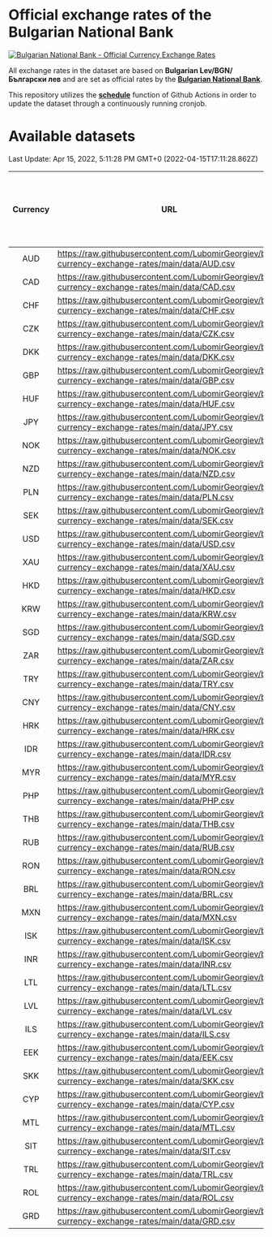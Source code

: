 # Official exchange rates of the Bulgarian National Bank

[![Bulgarian National Bank - Official Currency Exchange Rates](https://github.com/LubomirGeorgiev/bnb-currency-exchange-rates/actions/workflows/update-rates.yml/badge.svg?branch=main)](https://github.com/LubomirGeorgiev/bnb-currency-exchange-rates/actions/workflows/update-rates.yml)

All exchange rates in the dataset are based on **Bulgarian Lev/BGN/Български лев** and are set as official rates by the [**Bulgarian National Bank**](https://www.bnb.bg/Statistics/StExternalSector/StExchangeRates/StERForeignCurrencies/index.htm?toLang=_EN).

This repository utilizes the [**schedule**](https://docs.github.com/en/actions/reference/events-that-trigger-workflows) function of Github Actions in order to update the dataset through a continuously running cronjob.

# Available datasets

<!-- START LINKS (DO NOT EVER FU*ING DELETE THIS COMMENT FOR THE LOVE OF YOUR LIFE!!! IF YOU ARE CURIOS HOW IT WORKS, YOU CAN HAVE A LOOK AT ./src/updateReadme.ts) -->

Last Update: Apr 15, 2022, 5:11:28 PM GMT+0 (2022-04-15T17:11:28.862Z)

| Currency | URL                                                                                             | Number of records | Number of missing days that were filled in |
| :------: | ----------------------------------------------------------------------------------------------- | :---------------: | :----------------------------------------: |
|   AUD    | https://raw.githubusercontent.com/LubomirGeorgiev/bnb-currency-exchange-rates/main/data/AUD.csv |       8472        |                    2619                    |
|   CAD    | https://raw.githubusercontent.com/LubomirGeorgiev/bnb-currency-exchange-rates/main/data/CAD.csv |       8472        |                    2619                    |
|   CHF    | https://raw.githubusercontent.com/LubomirGeorgiev/bnb-currency-exchange-rates/main/data/CHF.csv |       8472        |                    2619                    |
|   CZK    | https://raw.githubusercontent.com/LubomirGeorgiev/bnb-currency-exchange-rates/main/data/CZK.csv |       8472        |                    2619                    |
|   DKK    | https://raw.githubusercontent.com/LubomirGeorgiev/bnb-currency-exchange-rates/main/data/DKK.csv |       8472        |                    2619                    |
|   GBP    | https://raw.githubusercontent.com/LubomirGeorgiev/bnb-currency-exchange-rates/main/data/GBP.csv |       8472        |                    2619                    |
|   HUF    | https://raw.githubusercontent.com/LubomirGeorgiev/bnb-currency-exchange-rates/main/data/HUF.csv |       8472        |                    2619                    |
|   JPY    | https://raw.githubusercontent.com/LubomirGeorgiev/bnb-currency-exchange-rates/main/data/JPY.csv |       8472        |                    2619                    |
|   NOK    | https://raw.githubusercontent.com/LubomirGeorgiev/bnb-currency-exchange-rates/main/data/NOK.csv |       8472        |                    2619                    |
|   NZD    | https://raw.githubusercontent.com/LubomirGeorgiev/bnb-currency-exchange-rates/main/data/NZD.csv |       8472        |                    2619                    |
|   PLN    | https://raw.githubusercontent.com/LubomirGeorgiev/bnb-currency-exchange-rates/main/data/PLN.csv |       8472        |                    2619                    |
|   SEK    | https://raw.githubusercontent.com/LubomirGeorgiev/bnb-currency-exchange-rates/main/data/SEK.csv |       8472        |                    2619                    |
|   USD    | https://raw.githubusercontent.com/LubomirGeorgiev/bnb-currency-exchange-rates/main/data/USD.csv |       8472        |                    2619                    |
|   XAU    | https://raw.githubusercontent.com/LubomirGeorgiev/bnb-currency-exchange-rates/main/data/XAU.csv |       8472        |                    2621                    |
|   HKD    | https://raw.githubusercontent.com/LubomirGeorgiev/bnb-currency-exchange-rates/main/data/HKD.csv |       8170        |                    2528                    |
|   KRW    | https://raw.githubusercontent.com/LubomirGeorgiev/bnb-currency-exchange-rates/main/data/KRW.csv |       8170        |                    2528                    |
|   SGD    | https://raw.githubusercontent.com/LubomirGeorgiev/bnb-currency-exchange-rates/main/data/SGD.csv |       8170        |                    2528                    |
|   ZAR    | https://raw.githubusercontent.com/LubomirGeorgiev/bnb-currency-exchange-rates/main/data/ZAR.csv |       8170        |                    2528                    |
|   TRY    | https://raw.githubusercontent.com/LubomirGeorgiev/bnb-currency-exchange-rates/main/data/TRY.csv |       6652        |                    2058                    |
|   CNY    | https://raw.githubusercontent.com/LubomirGeorgiev/bnb-currency-exchange-rates/main/data/CNY.csv |       6532        |                    2022                    |
|   HRK    | https://raw.githubusercontent.com/LubomirGeorgiev/bnb-currency-exchange-rates/main/data/HRK.csv |       6532        |                    2022                    |
|   IDR    | https://raw.githubusercontent.com/LubomirGeorgiev/bnb-currency-exchange-rates/main/data/IDR.csv |       6532        |                    2022                    |
|   MYR    | https://raw.githubusercontent.com/LubomirGeorgiev/bnb-currency-exchange-rates/main/data/MYR.csv |       6532        |                    2022                    |
|   PHP    | https://raw.githubusercontent.com/LubomirGeorgiev/bnb-currency-exchange-rates/main/data/PHP.csv |       6532        |                    2022                    |
|   THB    | https://raw.githubusercontent.com/LubomirGeorgiev/bnb-currency-exchange-rates/main/data/THB.csv |       6532        |                    2022                    |
|   RUB    | https://raw.githubusercontent.com/LubomirGeorgiev/bnb-currency-exchange-rates/main/data/RUB.csv |       6487        |                    2009                    |
|   RON    | https://raw.githubusercontent.com/LubomirGeorgiev/bnb-currency-exchange-rates/main/data/RON.csv |       6473        |                    2004                    |
|   BRL    | https://raw.githubusercontent.com/LubomirGeorgiev/bnb-currency-exchange-rates/main/data/BRL.csv |       5562        |                    1725                    |
|   MXN    | https://raw.githubusercontent.com/LubomirGeorgiev/bnb-currency-exchange-rates/main/data/MXN.csv |       5562        |                    1725                    |
|   ISK    | https://raw.githubusercontent.com/LubomirGeorgiev/bnb-currency-exchange-rates/main/data/ISK.csv |       5471        |                    1696                    |
|   INR    | https://raw.githubusercontent.com/LubomirGeorgiev/bnb-currency-exchange-rates/main/data/INR.csv |       5193        |                    1609                    |
|   LTL    | https://raw.githubusercontent.com/LubomirGeorgiev/bnb-currency-exchange-rates/main/data/LTL.csv |       5155        |                    1584                    |
|   LVL    | https://raw.githubusercontent.com/LubomirGeorgiev/bnb-currency-exchange-rates/main/data/LVL.csv |       4790        |                    1470                    |
|   ILS    | https://raw.githubusercontent.com/LubomirGeorgiev/bnb-currency-exchange-rates/main/data/ILS.csv |       4467        |                    1388                    |
|   EEK    | https://raw.githubusercontent.com/LubomirGeorgiev/bnb-currency-exchange-rates/main/data/EEK.csv |       4002        |                    1228                    |
|   SKK    | https://raw.githubusercontent.com/LubomirGeorgiev/bnb-currency-exchange-rates/main/data/SKK.csv |       2972        |                    914                     |
|   CYP    | https://raw.githubusercontent.com/LubomirGeorgiev/bnb-currency-exchange-rates/main/data/CYP.csv |       2906        |                    890                     |
|   MTL    | https://raw.githubusercontent.com/LubomirGeorgiev/bnb-currency-exchange-rates/main/data/MTL.csv |       2604        |                    799                     |
|   SIT    | https://raw.githubusercontent.com/LubomirGeorgiev/bnb-currency-exchange-rates/main/data/SIT.csv |       2544        |                    780                     |
|   TRL    | https://raw.githubusercontent.com/LubomirGeorgiev/bnb-currency-exchange-rates/main/data/TRL.csv |       1818        |                    559                     |
|   ROL    | https://raw.githubusercontent.com/LubomirGeorgiev/bnb-currency-exchange-rates/main/data/ROL.csv |       1697        |                    524                     |
|   GRD    | https://raw.githubusercontent.com/LubomirGeorgiev/bnb-currency-exchange-rates/main/data/GRD.csv |        361        |                    109                     |

<!-- END LINKS (DO NOT EVER FU*ING DELETE THIS COMMENT FOR THE LOVE OF YOUR LIFE!!! IF YOU ARE CURIOS HOW IT WORKS, YOU CAN HAVE A LOOK AT ./src/updateReadme.ts) -->
